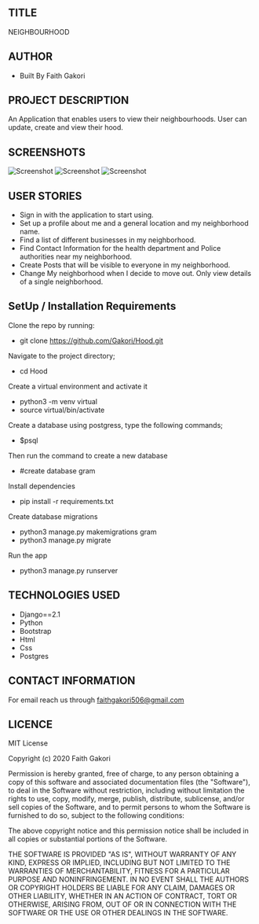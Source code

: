 ##  TITLE
 NEIGHBOURHOOD

## AUTHOR
 * Built By Faith Gakori

## PROJECT DESCRIPTION
 An Application that enables users to view their neighbourhoods. User can update, create and view their hood.
    

## SCREENSHOTS
![Screenshot](images/s1.png)
![Screenshot](images/s2.png)
![Screenshot](images/s3.png)

## USER STORIES

* Sign in with the application to start using.
* Set up a profile about me and a general location      and my neighborhood name.
* Find a list of different businesses in my            neighborhood.
* Find Contact Information for the health department    and Police authorities near my neighborhood. 
* Create Posts that will be visible to everyone in      my neighborhood.
* Change My neighborhood when I decide to move out.
   Only view details of a single neighborhood.

## SetUp / Installation Requirements
  Clone the repo by running:
*   git clone https://github.com/Gakori/Hood.git

 Navigate to the project directory;
*   cd Hood

 Create a virtual environment and activate it
*   python3 -m venv virtual
*   source virtual/bin/activate

  Create a database
  using postgress, type the following commands;
*   $psql

Then run the command to create a new database
*   #create database gram

 Install dependencies
*   pip install -r requirements.txt

 Create database migrations
*   python3 manage.py makemigrations gram
*   python3 manage.py migrate

 Run the app
*   python3 manage.py runserver

## TECHNOLOGIES USED
* Django==2.1
* Python
* Bootstrap
* Html
* Css
* Postgres

## CONTACT INFORMATION
 For email reach us through faithgakori506@gmail.com

## LICENCE
MIT License

Copyright (c) 2020 Faith Gakori

Permission is hereby granted, free of charge, to any person obtaining a copy of this software and associated documentation files (the "Software"), to deal in the Software without restriction, including without limitation the rights to use, copy, modify, merge, publish, distribute, sublicense, and/or sell copies of the Software, and to permit persons to whom the Software is furnished to do so, subject to the following conditions:

The above copyright notice and this permission notice shall be included in all copies or substantial portions of the Software.

THE SOFTWARE IS PROVIDED "AS IS", WITHOUT WARRANTY OF ANY KIND, EXPRESS OR IMPLIED, INCLUDING BUT NOT LIMITED TO THE WARRANTIES OF MERCHANTABILITY, FITNESS FOR A PARTICULAR PURPOSE AND NONINFRINGEMENT. IN NO EVENT SHALL THE AUTHORS OR COPYRIGHT HOLDERS BE LIABLE FOR ANY CLAIM, DAMAGES OR OTHER LIABILITY, WHETHER IN AN ACTION OF CONTRACT, TORT OR OTHERWISE, ARISING FROM, OUT OF OR IN CONNECTION WITH THE SOFTWARE OR THE USE OR OTHER DEALINGS IN THE SOFTWARE.
